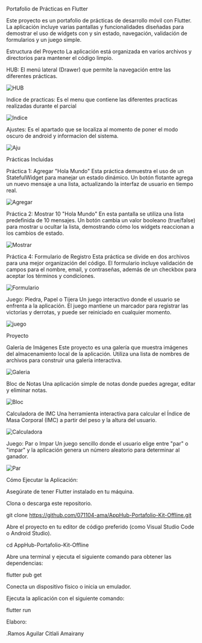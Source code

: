 Portafolio de Prácticas en Flutter

Este proyecto es un portafolio de prácticas de desarrollo móvil con Flutter. La aplicación incluye varias pantallas y funcionalidades diseñadas para demostrar el uso de widgets con y sin estado, navegación, validación de formularios y un juego simple.

Estructura del Proyecto
La aplicación está organizada en varios archivos y directorios para mantener el código limpio.


HUB: El menú lateral (Drawer) que permite la navegación entre las diferentes prácticas.

![HUB](assets/images/HUB.jpg)

Indice de practicas: Es el menu que contiene las diferentes practicas realizadas durante el parcial

![Indice](assets/images/Indice.jpg)

Ajustes: Es el apartado que se localiza al momento de poner el modo oscuro de android y informacion del sistema.

![Aju](assets/images/acercade.jpg)

Prácticas Incluidas

Práctica 1: Agregar "Hola Mundo"
Esta práctica demuestra el uso de un StatefulWidget para manejar un estado dinámico. Un botón flotante agrega un nuevo mensaje a una lista, actualizando la interfaz de usuario en tiempo real.

![Agregar](assets/images/agregar.jpg)


Práctica 2: Mostrar 10 "Hola Mundo"
En esta pantalla se utiliza una lista predefinida de 10 mensajes. Un botón cambia un valor booleano (true/false) para mostrar u ocultar la lista, demostrando cómo los widgets reaccionan a los cambios de estado.

![Mostrar](assets/images/mostrar.jpg)

Práctica 4: Formulario de Registro
Esta práctica se divide en dos archivos para una mejor organización del código. El formulario incluye validación de campos para el nombre, email, y contraseñas, además de un checkbox para aceptar los términos y condiciones.

![Formulario](assets/images/form.jpg)

Juego: Piedra, Papel o Tijera
Un juego interactivo donde el usuario se enfrenta a la aplicación. El juego mantiene un marcador para registrar las victorias y derrotas, y puede ser reiniciado en cualquier momento.

![juego](assets/images/juego.jpg)

Proyecto

Galería de Imágenes
Este proyecto es una galería que muestra imágenes del almacenamiento local de la aplicación. Utiliza una lista de nombres de archivos para construir una galería interactiva.

![Galeria](assets/images/imagenes.jpg)

Bloc de Notas
Una aplicación simple de notas donde puedes agregar, editar y eliminar notas.

![Bloc](assets/images/Bloc.jpg)

Calculadora de IMC
Una herramienta interactiva para calcular el Índice de Masa Corporal (IMC) a partir del peso y la altura del usuario.

![Calculadora](assets/images/Calculadora.jpg)

Juego: Par o Impar
Un juego sencillo donde el usuario elige entre "par" o "impar" y la aplicación genera un número aleatorio para determinar al ganador.

![Par](assets/images/paroimpar.jpg)

Cómo Ejecutar la Aplicación:

Asegúrate de tener Flutter instalado en tu máquina.

Clona o descarga este repositorio.

git clone https://github.com/071104-ama/AppHub-Portafolio-Kit-Offline.git


Abre el proyecto en tu editor de código preferido (como Visual Studio Code o Android Studio).

cd AppHub-Portafolio-Kit-Offline

Abre una terminal y ejecuta el siguiente comando para obtener las dependencias:

flutter pub get

Conecta un dispositivo físico o inicia un emulador.

Ejecuta la aplicación con el siguiente comando:

flutter run


Elaboro:

.Ramos Aguilar Citlali Amairany